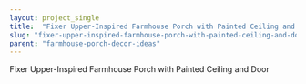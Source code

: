 ```yaml
---
layout: project_single
title:  "Fixer Upper-Inspired Farmhouse Porch with Painted Ceiling and Door"
slug: "fixer-upper-inspired-farmhouse-porch-with-painted-ceiling-and-door"
parent: "farmhouse-porch-decor-ideas"
---
```

Fixer Upper-Inspired Farmhouse Porch with Painted Ceiling and Door